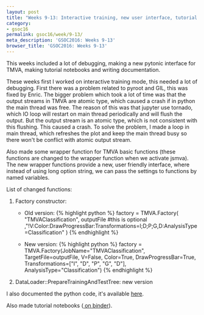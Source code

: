 ```yaml
---
layout: post
title: "Weeks 9-13: Interactive training, new user interface, tutorial notebooks, documentation"
category:
- gsoc16
permalink: gsoc16/week/9-13/
meta_description: 'GSOC2016: Weeks 9-13'
browser_title: 'GSOC2016: Weeks 9-13'
---
```


This weeks included a lot of debugging, making a new pytonic interface for TMVA, making tutorial notebooks and writing documentation.

These weeks first I worked on interactive training mode, this needed a lot of debugging. First there was a problem related to pyroot and GIL, this was fixed by Enric. The bigger problem which took a lot of time was that the output streams in TMVA are atomic type, which caused a crash if in python the main thread was free. The reason of this was that jupyter use tornado, which IO loop will restart on main thread periodically and will flush the output. But the output stream is an atomic type, which is not consistent with this flushing. This caused a crash. To solve the problem, I made a loop in main thread, which refreshes the plot and keep the main thread busy so there won't be conflict with atomic output stream.

Also made some wrapper function for TMVA basic functions (these functions are changed to the wrapper function when we activate jsmva). The new wrapper functions provide a new, user friendly interface, where instead of using long option string, we can pass the settings to functions by named variables.

List of changed functions:

1. Factory constructor:

   * Old version:
   {% highlight python %}
   factory = TMVA.Factory( "TMVAClassification", outputFile #this is optional
                       ,"!V:Color:DrawProgressBar:Transformations=I;D;P;G,D:AnalysisType=Classification" )
   {% endhighlight %}
   
   * New version:
   {% highlight python %}
   factory = TMVA.Factory(JobName="TMVAClassification", TargetFile=outputFile,
                        V=False, Color=True, DrawProgressBar=True, Transformations=["I", "D", "P", "G", "D"],
                        AnalysisType="Classification")
   {% endhighlight %}
   
2. DataLoader::PrepareTrainingAndTestTree: new version

I also documented the python code, it's available <a href="https://rawgit.com/qati/GSOC16/master/doc/html/index.html">here</a>.

Also made tutorial notebooks (<a href="http://mybinder.org/repo/qati/GSOC16"> on binder</a>). 